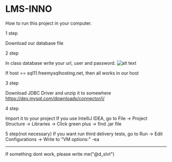 # LMS-INNO
How to run this project in your computer.

1 step

Download our database file

2 step

In class database write your url, user and password.
![alt text](https://cdn.pbrd.co/images/Hawx15Z.png)

If host == sql11.freemysqlhosting.net, then all works in our host

3 step 

Download JDBC Driver and unzip it to somewhere
https://dev.mysql.com/downloads/connector/j/

4 step

Import it to your project
If you use IntelliJ IDEA, go to File -> Project Structure -> Libraries -> Click green plus -> find .jar file

5 step(not necessary)
If you want run third delivery tests, go to Run -> Edit Configurations -> Write to "VM options:" -ea

------------------
If something dont work, please write me("@d_slvt")
